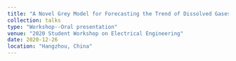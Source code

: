 ```yaml
---
title: "A Novel Grey Model for Forecasting the Trend of Dissolved Gases in Oil-filled Transformers"
collection: talks
type: "Workshop--Oral presentation"
venue: "2020 Student Workshop on Electrical Engineering"
date: 2020-12-26
location: "Hangzhou, China"
---
```

